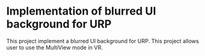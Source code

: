 # Implementation of blurred UI background  for URP

This project implement a blurred UI background for URP. This project allows user to use the MultiView mode in VR.
